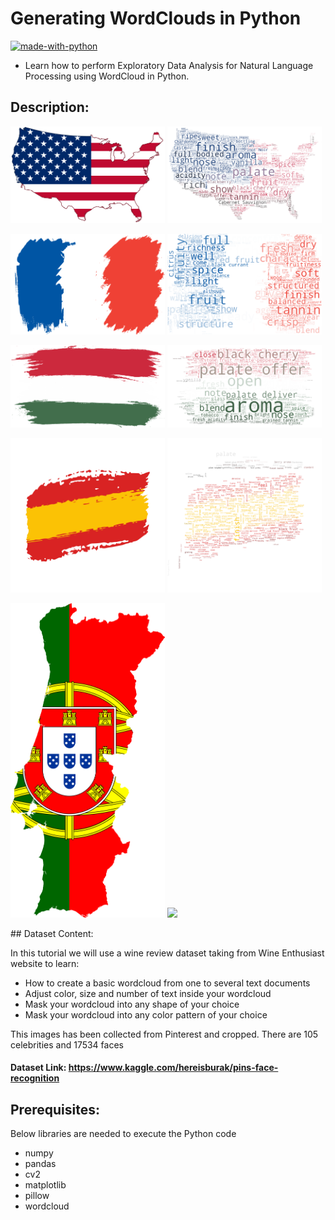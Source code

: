# Generating WordClouds in Python
[![made-with-python](https://img.shields.io/badge/Made%20with-Python-1f425f.svg)](https://www.python.org/)
 - Learn how to perform Exploratory Data Analysis for Natural Language Processing using WordCloud in Python.

## Description:

<p float="left">
  <img src="img/us.png" width="49%" />
  <img src="img/us_wine.png" width="49%" /> 
</p>

<p float="left">
  <img src="img/france.png" width="49%" />
  <img src="img/france_wine.png" width="49%" /> 
</p>

<p float="left">
  <img src="img/italy.png" width="49%" />
  <img src="img/italy_wine.png" width="49%" /> 
</p>

<p float="left">
  <img src="img/spain.png" width="49%" />
  <img src="img/spain_wine.png" width="49%" /> 
</p>

<p float="left">
  <img src="img/Portugal.png" width="49%" />
  <img src="img/protugal_wine.png" width="49%" /> 
</p>
## Dataset Content:

In this tutorial we will use a wine review dataset taking from Wine Enthusiast website to learn:

 - How to create a basic wordcloud from one to several text documents
 - Adjust color, size and number of text inside your wordcloud
 - Mask your wordcloud into any shape of your choice
 - Mask your wordcloud into any color pattern of your choice

This images has been collected from Pinterest and cropped. There are 105 celebrities and 17534 faces

#### Dataset Link: https://www.kaggle.com/hereisburak/pins-face-recognition 

## Prerequisites:

Below libraries are needed to execute the Python code

 - numpy
 - pandas
 - cv2
 - matplotlib
 - pillow
 - wordcloud

